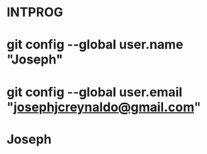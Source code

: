 # INTPROG
# git config --global user.name "Joseph"
# git config --global user.email "josephjcreynaldo@gmail.com"

# Joseph